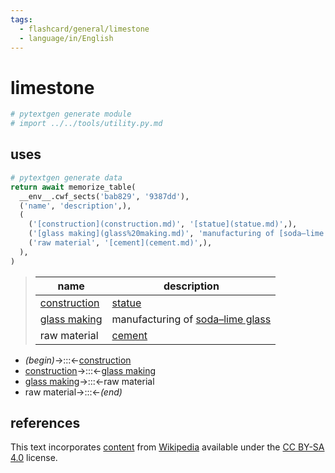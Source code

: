 ```yaml
---
tags:
  - flashcard/general/limestone
  - language/in/English
---
```


# limestone

```Python
# pytextgen generate module
# import ../../tools/utility.py.md
```

## uses

```Python
# pytextgen generate data
return await memorize_table(
  __env__.cwf_sects('bab829', '9387dd'),
  ('name', 'description',),
  (
    ('[construction](construction.md)', '[statue](statue.md)',),
    ('[glass making](glass%20making.md)', 'manufacturing of [soda–lime glass](soda–lime%20glass.md)',),
    ('raw material', '[cement](cement.md)',),
  ),
)
```

<!--pytextgen generate section="bab829"--><!-- The following content is generated at 2023-03-20T16:20:31.020633+08:00. Any edits will be overridden! -->

> | name | description |
> |-|-|
> | [construction](construction.md) | [statue](statue.md) |
> | [glass making](glass%20making.md) | manufacturing of [soda–lime glass](soda–lime%20glass.md) |
> | raw material | [cement](cement.md) |

<!--/pytextgen-->

<!--pytextgen generate section="9387dd"--><!-- The following content is generated at 2024-01-04T20:17:52.186337+08:00. Any edits will be overridden! -->

- _(begin)_→:::←[construction](construction.md)
- [construction](construction.md)→:::←[glass making](glass%20making.md)
- [glass making](glass%20making.md)→:::←raw material
- raw material→:::←_(end)_

<!--/pytextgen-->

## references

This text incorporates [content](https://en.wikipedia.org/wiki/limestone) from [Wikipedia](Wikipedia.md) available under the [CC BY-SA 4.0](https://creativecommons.org/licenses/by-sa/4.0/) license.
